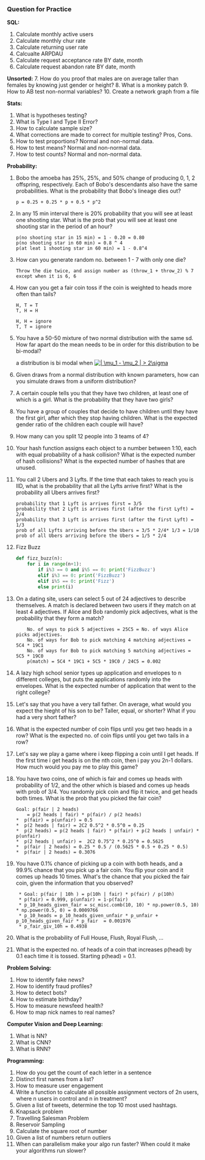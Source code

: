 
### Question for Practice
__SQL:__
1. Calculate monthly active users
2. Calculate monthly chur rate
3. Calculate returning user rate
4. Calcualte ARPDAU
5. Calculate request acceptance rate BY date, month
6. Calculate request abandon rate BY date, month

__Unsorted:__
7. How do you proof that males are on average taller than females by knowing just gender or height?
8. What is a monkey patch
9. How to AB test non-normal variables?
10. Create a network graph from a file


__Stats:__
1. What is hypotheses testing?
2. What is Type I and Type II Error?
3. How to calculate sample size?
4. What corrections are made to correct for multiple testing? Pros, Cons. 
5. How to test proportions? Normal and non-normal data.
6. How to test means? Normal and non-normal data.
7. How to test counts? Normal and non-normal data.



__Probability:__
1. Bobo the amoeba has 25%, 25%, and 50% change of producing 0, 1, 2 offspring, respectively. Each of Bobo's descendants also have the same probabilities. What is the probability that Bobo's lineage dies out?
    ```
    p = 0.25 + 0.25 * p + 0.5 * p^2
    ```

2. In any 15 min interval there is 20% probability that you will see at least one shooting star. What is the prob that you will see at least one shooting star in the period of an hour?
    ```
    p(no shooting star in 15 min) = 1 - 0.20 = 0.80
    p(no shooting star in 60 min) = 0.8 ^ 4
    p(at leat 1 shooting star in 60 min) = 1 - 0.8^4
    ```
3. How can you generate random no. between 1 - 7 with only one die?
    ```
    Throw the die twice, and assign number as (throw_1 + throw_2) % 7
    except when it is 6, 6
    ```

4. How can you get a fair coin toss if the coin is weighted to heads more often than tails?
    ```
    H, T = T
    T, H = H
    
    H, H = ignore
    T, T = ignore
    ``` 

5. You have a 50-50 mixture of two normal distribution with the same sd. How far apart do the mean needs to be in order for this distribution to be bi-modal?
    
    a distribution is bi modal when <a href="https://www.codecogs.com/eqnedit.php?latex=|&space;\mu_1&space;-&space;\mu_2&space;|&space;>&space;2\sigma" target="_blank"><img src="https://latex.codecogs.com/gif.latex?|&space;\mu_1&space;-&space;\mu_2&space;|&space;>&space;2\sigma" title="| \mu_1 - \mu_2 | > 2\sigma" /></a>
    

6. Given draws from a normal distribution with known parameters, how can you simulate draws from a uniform distribution?

7. A certain couple tells you that they have two children, at least one of which is a girl. What is the probability that they have two girls?

8. You have a group of couples that decide to have children until they have the first girl, after which they stop having children. What is the expected gender ratio of the children each couple will have?

9. How many can you split 12 people into 3 teams of 4?

10. Your hash function assigns each object to a number between 1:10, each with equal probability of a hask collision? What is the expected number of hash collisions? What is the expected number of hashes that are unused. 

11. You call 2 Ubers and 3 Lyfts. If the time that each takes to reach you is IID, what is the probability that all the Lyfts arrive first? What is the probability all Ubers arrives first?
    ```
    probability that 1 Lyft is arrives first = 3/5
    probability that 2 Lyft is arrives first (after the first Lyft) = 2/4
    probability that 3 Lyft is arrives first (after the first Lyft) = 1/3
    prob of all Lyfts arriving before the Ubers = 3/5 * 2/4* 1/3 = 1/10
    prob of all Ubers arriving before the Ubers = 1/5 * 2/4
    ```

12. Fizz Buzz
    ```python
    def fizz_buzz(n): 
        for i in range(n+1):
            if i%3 == 0 and i%5 == 0: print('FizzBuzz')
            elif i%3 == 0: print('FizzBuzz')
            elif i%5 == 0: print('Fizz')
            else print(i)
    ```

13. On a dating site, users can select 5 out of 24 adjectives to describe themselves. A match is declared between two users if they match on at least 4 adjectives. If Alice and Bob randomly pick adjectives, what is the probability that they form a match?
    ```text
        No. of ways to pick 5 adjectives = 25C5 = No. of ways Alice picks adjectives.
        No. of ways for Bob to pick matching 4 matching adjectives = 5C4 * 19C1
        No. of ways for Bob to pick matching 5 matching adjectives = 5C5 * 19C0
        p(match) = 5C4 * 19C1 + 5C5 * 19C0 / 24C5 = 0.002 
    ```

14. A lazy high school senior types up application and envelopes to n different colleges, but puts the applications randomly into the envelopes. What is the expected number of application that went to the right college?

15. Let's say that you have a very tall father. On average, what would you expect the hieght of his son to be? Taller, equal, or shorter? What if you had a very short father?

16. What is the expected number of coin flips until you get two heads in a row? What is the expected no. of coin flips until you get two tails in a row?

17. Let's say we play a game where i keep flipping a coin until I get heads. If the first time i get heads is on the nth coin, then i pay you 2n-1 dollars. How much would you pay me to play this game?

18. You have two coins, one of which is fair and comes up heads with probability of 1/2, and the other which is biased and comes up heads with prob of 3/4. You randomly pick coin and flip it twice, and get heads both times. What is the prob that you picked the fair coin?
    ```
    Goal: p(fair | 2 heads)
        = p(2 heads | fair) * p(fair) / p(2 heads)
	*  p(fair) = p(unfair) = 0.5
	*  p(2 heads | fair) = 2C2 0.5^2 * 0.5^0 = 0.25
	*  p(2 heads) = p(2 heads | fair) * p(fair) + p(2 heads | unfair) * p(unfair) 
	*  p(2 heads | unfair) =  2C2 0.75^2 * 0.25^0 = 0.5625
	*  p(fair | 2 heads) = 0.25 * 0.5 / (0.5625 * 0.5 + 0.25 * 0.5)
	*  p(fair | 2 heads) = 0.3076
    ```
    
19. You have 0.1% chance of picking up a coin with both heads, and a 99.9% chance that you pick up a fair coin. You flip your coin and it comes up heads 10 times. What's the chance that you picked the fair coin, given the information that you observed?
    ```
	 * Goal: p(fair | 10h ) = p(10h | fair) * p(fair) / p(10h)
	 * p(fair) = 0.999, p(unfair) = 1-p(fair)
	 * p_10_heads_given_fair = sc_misc.comb(10, 10) * np.power(0.5, 10) * np.power(0.5, 0) = 0.0009766
	 * p_10_heads = p_10_heads_given_unfair * p_unfair + p_10_heads_given_fair * p_fair  = 0.001976
	 * p_fair_giv_10h = 0.4938
    ```

20. What is the probability of Full House, Flush, Royal Flush, ... 
21. What is the expected no. of heads of a coin that increases p(head) by 0.1 each time it is tossed. Starting p(head) = 0.1.

__Problem Solving:__
1. How to identify fake news?
2. How to identify fraud profiles?
3. How to detect bots?
4. How to estimate birthday?
5. How to measure newsfeed health?
6. How to map nick names to real names?


__Computer Vision and Deep Learning:__
1. What is NN?
2. What is CNN?
3. What is RNN?

__Programming:__
1. How do you get the count of each letter in a sentence
2. Distinct first names from a list?
3. How to measure user engagement
4. Write a function to calculate all possible assignment vectors of 2n users, where n users in control and n in treatment?
5. Given a list of tweets, determine the top 10 most used hashtags. 
6. Knapsack problem
7. Travelling Salesman Problem
8. Reservoir Sampling
9. Calculate the square root of number
10. Given a list of numbers return outliers
11. When can parallelism make your algo run faster? When could it make your algorithms run slower?










